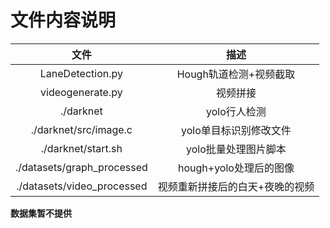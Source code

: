 # 文件内容说明

| 文件      | 描述 | 
| :----:        |    :----:   | 
| LaneDetection.py      | Hough轨道检测+视频截取      | 
| videogenerate.py   | 视频拼接      | 
|./darknet| yolo行人检测|
|./darknet/src/image.c|yolo单目标识别修改文件|
|./darknet/start.sh|yolo批量处理图片脚本|
|./datasets/graph_processed|hough+yolo处理后的图像|
|./datasets/video_processed|视频重新拼接后的白天+夜晚的视频|

**数据集暂不提供**
